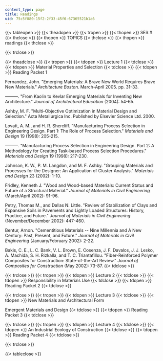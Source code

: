 ```yaml
---
content_type: page
title: Readings
uid: 75c5f080-15f2-2f33-45f6-67365521b1a6
---
```


{{< tableopen >}}
{{< theadopen >}}
{{< tropen >}}
{{< thopen >}}
SES #
{{< thclose >}}
{{< thopen >}}
TOPICS
{{< thclose >}}
{{< thopen >}}
readings
{{< thclose >}}

{{< trclose >}}

{{< theadclose >}}
{{< tropen >}}
{{< tdopen >}}
Lecture 1
{{< tdclose >}}
{{< tdopen >}}
Material Properties and Selection
{{< tdclose >}}
{{< tdopen >}}
Reading Packet 1  
  
Fernandez, John. "Emerging Materials: A Brave New World Requires Brave New Materials." _Architecture Boston_. March-April 2005. pp. 31-33.  
  
———. "From Kaolin to Kevlar Emerging Materials for Inventing New Architecture." _Journal of Architectural Education_ (2004): 54-65.  
  
Ashby, M. F. "Multi-Objective Optimization in Material Design and Selection." Acta Metallurgica Inc. Published by Elsevier Science Ltd. 2000.  
  
Lovatt, A. M., and H. R. Shercliff. "Manufacturing Process Selection in Engineering Design. Part 1: The Role of Process Selection." _Materials and Design_ 19 (1998): 205-215.  
  
———. "Manufacturing Process Selection in Engineering Design. Part 2: A Methodology for Creating Task-based Process Selection Procedures." _Materials and Design_ 19 (1998): 217-230.  
  
Johnson, K. W., P. M. Langdon, and M. F. Ashby. "Grouping Materials and Processes for the Designer: An Application of Cluster Analysis." _Materials and Design_ 23 (2002): 1-10.  
  
Fridley, Kenneth J. "Wood and Wood-based Materials: Current Status and Future of a Structural Material." _Journal of Materials in Civil Engineering_ (March/April 2002): 91-96.  
  
Petry, Thomas M., and Dallas N. Little. "Review of Stabilization of Clays and Expansive Soils in Pavements and Lightly Loaded Structures: History, Practice, and Future." _Journal of Materials in Civil Engineering_ (November/December 2002): 447-460.  
  
Bentur, Arnon. "Cementitious Materials -- Nine Millennia and A New Century: Past, Present, and Future." _Journal of Materials in Civil Engineering_ (January/February 2002): 2-22.  
  
Bakis, C. E., L. C. Bank, V. L. Brown, E. Cosenza, J. F. Davalos, J. J. Lesko, A. Machida, S. H. Rizkalla, and T. C. Triantafillou. "Fiber-Reinforced Polymer Composites for Construction: State-of-the-Art Review." _Journal of Composites for Construction_ (May 2002): 73-87.
{{< tdclose >}}

{{< trclose >}}
{{< tropen >}}
{{< tdopen >}}
Lecture 2
{{< tdclose >}}
{{< tdopen >}}
Responsibility in Materials Use
{{< tdclose >}}
{{< tdopen >}}
Reading Packet 2
{{< tdclose >}}

{{< trclose >}}
{{< tropen >}}
{{< tdopen >}}
Lecture 3
{{< tdclose >}}
{{< tdopen >}}
New Materials and Architectural Form  
  
Emergent Materials and Design
{{< tdclose >}}
{{< tdopen >}}
Reading Packet 3
{{< tdclose >}}

{{< trclose >}}
{{< tropen >}}
{{< tdopen >}}
Lecture 4
{{< tdclose >}}
{{< tdopen >}}
An Industrial Ecology of Construction
{{< tdclose >}}
{{< tdopen >}}
Reading Packet 4
{{< tdclose >}}

{{< trclose >}}

{{< tableclose >}}